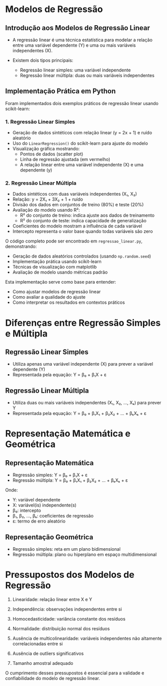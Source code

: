 # Modelos de Regressão

## Introdução aos Modelos de Regressão Linear

- A regressão linear é uma técnica estatística para modelar a relação entre uma variável dependente (Y) e uma ou mais variáveis independentes (X).

- Existem dois tipos principais:
  - Regressão linear simples: uma variável independente
  - Regressão linear múltipla: duas ou mais variáveis independentes

## Implementação Prática em Python

Foram implementados dois exemplos práticos de regressão linear usando scikit-learn:

### 1. Regressão Linear Simples
- Geração de dados sintéticos com relação linear (y = 2x + 1) e ruído aleatório
- Uso do `LinearRegression()` do scikit-learn para ajuste do modelo
- Visualização gráfica mostrando:
  - Pontos de dados (scatter plot)
  - Linha de regressão ajustada (em vermelho)
  - A relação linear entre uma variável independente (X) e uma dependente (y)

### 2. Regressão Linear Múltipla
- Dados sintéticos com duas variáveis independentes (X₁, X₂)
- Relação: y = 2X₁ + 3X₂ + 1 + ruído
- Divisão dos dados em conjuntos de treino (80%) e teste (20%)
- Avaliação do modelo usando R²:
  - R² do conjunto de treino: indica ajuste aos dados de treinamento
  - R² do conjunto de teste: indica capacidade de generalização
- Coeficientes do modelo mostram a influência de cada variável
- Intercepto representa o valor base quando todas variáveis são zero

O código completo pode ser encontrado em `regressao_linear.py`, demonstrando:
- Geração de dados aleatórios controlados (usando `np.random.seed`)
- Implementação prática usando scikit-learn
- Técnicas de visualização com matplotlib
- Avaliação de modelo usando métricas padrão

Esta implementação serve como base para entender:
- Como ajustar modelos de regressão linear
- Como avaliar a qualidade do ajuste
- Como interpretar os resultados em contextos práticos

# Diferenças entre Regressão Simples e Múltipla

## Regressão Linear Simples
- Utiliza apenas uma variável independente (X) para prever a variável dependente (Y)
- Representada pela equação: Y = β₀ + β₁X + ε

## Regressão Linear Múltipla  
- Utiliza duas ou mais variáveis independentes (X₁, X₂, ..., Xₖ) para prever Y
- Representada pela equação: Y = β₀ + β₁X₁ + β₂X₂ + ... + βₖXₖ + ε

# Representação Matemática e Geométrica

## Representação Matemática
- Regressão simples: Y = β₀ + β₁X + ε
- Regressão múltipla: Y = β₀ + β₁X₁ + β₂X₂ + ... + βₖXₖ + ε

Onde:
- Y: variável dependente
- X: variável(is) independente(s)  
- β₀: intercepto
- β₁, β₂, ..., βₖ: coeficientes de regressão
- ε: termo de erro aleatório

## Representação Geométrica
- Regressão simples: reta em um plano bidimensional
- Regressão múltipla: plano ou hiperplano em espaço multidimensional

# Pressupostos dos Modelos de Regressão

1. Linearidade: relação linear entre X e Y

2. Independência: observações independentes entre si

3. Homocedasticidade: variância constante dos resíduos

4. Normalidade: distribuição normal dos resíduos

5. Ausência de multicolinearidade: variáveis independentes não altamente correlacionadas entre si

6. Ausência de outliers significativos

7. Tamanho amostral adequado

O cumprimento desses pressupostos é essencial para a validade e confiabilidade do modelo de regressão linear.
